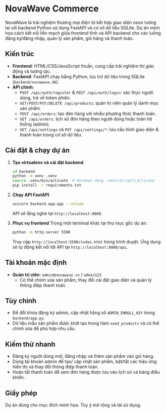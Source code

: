 # NovaWave Commerce

NovaWave là trải nghiệm thương mại điện tử kết hợp giao diện neon tương lai với backend Python sử dụng FastAPI và cơ sở dữ liệu SQLite. Dự án minh họa cách kết nối liền mạch giữa frontend tĩnh và API backend cho các luồng đăng ký/đăng nhập, quản lý sản phẩm, giỏ hàng và thanh toán.

## Kiến trúc

- **Frontend**: HTML/CSS/JavaScript thuần, cung cấp trải nghiệm thị giác động và tương tác.
- **Backend**: FastAPI chạy bằng Python, lưu trữ dữ liệu trong SQLite (`backend/novawave.db`).
- **API chính**:
  - `POST /api/auth/register` & `POST /api/auth/login`: xác thực người dùng, trả về token phiên.
  - `GET/POST/PUT/DELETE /api/products`: quản trị viên quản lý danh mục sản phẩm.
  - `POST /api/orders`: tạo đơn hàng với nhiều phương thức thanh toán.
  - `GET /api/orders`: lịch sử đơn hàng theo người dùng hoặc toàn hệ thống (admin).
  - `GET /api/settings` và `PUT /api/settings/*`: lưu cấu hình giao diện & thanh toán trong cơ sở dữ liệu.

## Cài đặt & chạy dự án

1. **Tạo virtualenv và cài đặt backend**
   ```bash
   cd backend
   python -m venv .venv
   source .venv/bin/activate  # Windows dùng .venv\Scripts\activate
   pip install -r requirements.txt
   ```

2. **Chạy API FastAPI**
   ```bash
   uvicorn backend.app:app --reload
   ```
   API sẽ lắng nghe tại `http://localhost:8000`.

3. **Phục vụ frontend**
   Trong một terminal khác tại thư mục gốc dự án:
   ```bash
   python -m http.server 5500
   ```
   Truy cập `http://localhost:5500/index.html` trong trình duyệt. Ứng dụng sẽ tự động kết nối tới API tại `http://localhost:8000/api`.

## Tài khoản mặc định

- **Quản trị viên**: `admin@novawave.vn` / `admin123`
  - Có thể chỉnh sửa sản phẩm, thay đổi cài đặt giao diện và quản lý thông điệp thanh toán.

## Tùy chỉnh

- Để đổi khóa đăng ký admin, cập nhật hằng số `ADMIN_ENROLL_KEY` trong `backend/app.py`.
- Dữ liệu mẫu sản phẩm được khởi tạo trong hàm `seed_products` và có thể chỉnh sửa để phù hợp nhu cầu.

## Kiểm thử nhanh

- Đăng ký người dùng mới, đăng nhập và thêm sản phẩm vào giỏ hàng.
- Dùng tài khoản admin để tạo/ cập nhật sản phẩm, bật/tắt các hiệu ứng hiển thị và thay đổi thông điệp thanh toán.
- Hoàn tất thanh toán để xem đơn hàng được lưu vào lịch sử và bảng điều khiển.

## Giấy phép

Dự án dùng cho mục đích minh họa. Tùy ý mở rộng và tái sử dụng.
